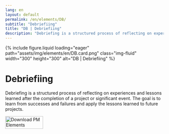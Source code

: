 ```yaml
---
lang: en
layout: default
permalink: /en/elements/DB/
subtitle: "Debriefiing"
title: "DB | Debriefiing"
description: "Debriefing is a structured process of reflecting on experiences and lessons learned after the completion of a project or significant event. The goal is to learn from successes and failures and apply the lessons learned to future projects."
---
```


{% include figure.liquid loading="eager" path="assets/img/elements/en/DB.card.png" class="img-fluid" width="300" height="300" alt="DB | Debriefiing" %}

# Debriefiing

Debriefing is a structured process of reflecting on experiences and lessons learned after the completion of a project or significant event. The goal is to learn from successes and failures and apply the lessons learned to future projects.

<a href="https://apps.apple.com/app/apple-store/id6738084498?pt=127441684&ct=website&mt=8">
  <img src="{{ "assets/img/en/appstore.png" | relative_url }}" width="120" height="40" alt="Download PM Elements">
</a>
